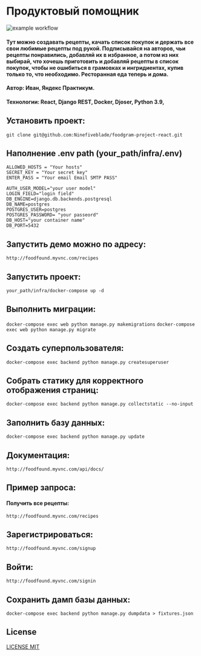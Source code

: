 # Продуктовый помощник

![example workflow](https://github.com/Ninefiveblade/foodgram-project-react/actions/workflows/main.yml/badge.svg)

#### Тут можно создавать рецепты, качать список покупок и держать все свои любимые рецепты под рукой. Подписывайся на авторов, чьи рецепты понравились, добавляй их в избранное, а потом из них выбирай, что хочешь приготовить и добавляй рецепты в список покупок, чтобы не ошибиться в грамовках и ингридиентах, купив только то, что необходимо. Ресторанная еда теперь и дома.

#### Автор: Иван, Яндекс Практикум.
#### Технологии: React, Django REST, Docker, Djoser, Python 3.9, 

## Установить проект:

```git clone git@github.com:Ninefiveblade/foodgram-project-react.git```

## Наполнение .env path (your_path/infra/.env)

```
ALLOWED_HOSTS = "Your hosts"
SECRET_KEY = "Your secret key"
ENTER_PASS = "Your email Email SMTP PASS"

AUTH_USER_MODEL="your user model"
LOGIN_FIELD="login field"
DB_ENGINE=django.db.backends.postgresql
DB_NAME=postgres
POSTGRES_USER=postgres
POSTGRES_PASSWORD= "your passeord"
DB_HOST="your container name"
DB_PORT=5432 
```
## Запустить демо можно по адресу:

```http://foodfound.myvnc.com/recipes```

## Запустить проект:

```your_path/infra/docker-compose up -d```

## Выполнить миграции:

```docker-compose exec web python manage.py makemigrations```
```docker-compose exec web python manage.py migrate```

## Создать суперпользователя:

```docker-compose exec backend python manage.py createsuperuser```

## Собрать статику для корректного отображения страниц:

```docker-compose exec backend python manage.py collectstatic --no-input```

## Заполнить базу данных:

```docker-compose exec backend python manage.py update```

## Документация:

```http://foodfound.myvnc.com/api/docs/```

## Пример запроса:
#### Получить все рецепты:

```http://foodfound.myvnc.com/recipes```

## Зарегистрироваться:

```http://foodfound.myvnc.com/signup```

## Войти:
```http://foodfound.myvnc.com/signin```

## Сохранить дамп базы данных:

```docker-compose exec backend python manage.py dumpdata > fixtures.json```

## License

[LICENSE MIT](LICENSE.md)
